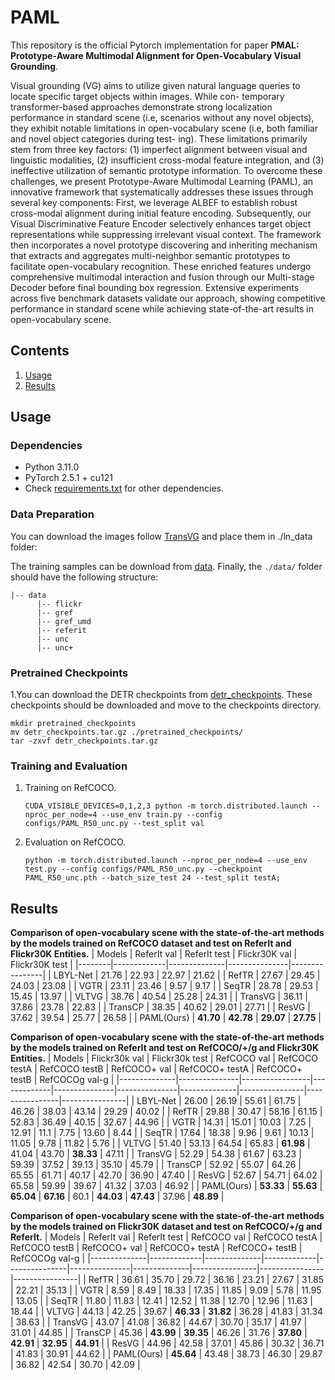 # PAML

This repository is the official Pytorch implementation for paper **PMAL: Prototype-Aware Multimodal Alignment for Open-Vocabulary Visual Grounding**.

Visual grounding (VG) aims to utilize given natural language queries to locate specific target objects within images. While con-
temporary transformer-based approaches demonstrate strong localization performance in standard scene (i.e, scenarios without any
novel objects), they exhibit notable limitations in open-vocabulary scene (i.e, both familiar and novel object categories during test-
ing). These limitations primarily stem from three key factors: (1) imperfect alignment between visual and linguistic modalities, (2)
insufficient cross-modal feature integration, and (3) ineffective utilization of semantic prototype information. To overcome these
challenges, we present Prototype-Aware Multimodal Learning (PAML), an innovative framework that systematically addresses
these issues through several key components: First, we leverage ALBEF to establish robust cross-modal alignment during initial
feature encoding. Subsequently, our Visual Discriminative Feature Encoder selectively enhances target object representations while
suppressing irrelevant visual context. The framework then incorporates a novel prototype discovering and inheriting mechanism
that extracts and aggregates multi-neighbor semantic prototypes to facilitate open-vocabulary recognition. These enriched features
undergo comprehensive multimodal interaction and fusion through our Multi-stage Decoder before final bounding box regression.
Extensive experiments across five benchmark datasets validate our approach, showing competitive performance in standard scene
while achieving state-of-the-art results in open-vocabulary scene.



## Contents

1. [Usage](#usage)
2. [Results](#results)

## Usage

### Dependencies
- Python 3.11.0
- PyTorch 2.5.1 + cu121  
- Check [requirements.txt](requirements.txt) for other dependencies.
### Data Preparation

You can download the images follow [TransVG](https://github.com/djiajunustc/TransVG/blob/main/docs/GETTING_STARTED.md) and place them in ./ln_data folder:

The training samples can be download from [data](https://drive.google.com/file/d/1fVwdDvXNbH8uuq_pHD_o5HI7yqeuz0yS/view). Finally, the `./data/` folder should have the following structure:

```
|-- data
      |-- flickr
      |-- gref
      |-- gref_umd
      |-- referit
      |-- unc
      |-- unc+
```

### Pretrained Checkpoints
1.You can download the DETR checkpoints from [detr_checkpoints](https://drive.google.com/drive/folders/1SOHPCCR6yElQmVp96LGJhfTP46RxVwzF). These checkpoints should be downloaded and move to the checkpoints directory.

```
mkdir pretrained_checkpoints
mv detr_checkpoints.tar.gz ./pretrained_checkpoints/
tar -zxvf detr_checkpoints.tar.gz
```

### Training and Evaluation

1.  Training on RefCOCO. 
    ```
    CUDA_VISIBLE_DEVICES=0,1,2,3 python -m torch.distributed.launch --nproc_per_node=4 --use_env train.py --config configs/PAML_R50_unc.py --test_split val
    ```

2.  Evaluation on RefCOCO.
    ```
    python -m torch.distributed.launch --nproc_per_node=4 --use_env test.py --config configs/PAML_R50_unc.py --checkpoint PAML_R50_unc.pth --batch_size_test 24 --test_split testA;
    ```

## Results
**Comparison of open-vocabulary scene with the state-of-the-art methods by the models trained on RefCOCO dataset and test on ReferIt and Flickr30K Entities.**
| Models | ReferIt val | ReferIt test | Flickr30K val | Flickr30K test |
|--------|-------------|--------------|---------------|----------------|
| LBYL-Net | 21.76 | 22.93 | 22.97 | 21.62 |
| RefTR | 27.67 | 29.45 | 24.03 | 23.08 |
| VGTR | 23.11 | 23.46 | 9.57 | 9.17 |
| SeqTR | 28.78 | 29.53 | 15.45 | 13.97 |
| VLTVG | 38.76 | 40.54 | 25.28 | 24.31 |
| TransVG | 36.11 | 37.86 | 23.78 | 22.83 |
| TransCP | 38.35 | 40.62 | 29.01 | 27.71 |
| ResVG | 37.62 | 39.54 | 25.77 | 26.58 |
| PAML(Ours) | **41.70** | **42.78** | **29.07** | **27.75** |

**Comparison of open-vocabulary scene with the state-of-the-art methods by the models trained on ReferIt and test on RefCOCO/+/g and Flickr30K Entities.**
| Models       | Flickr30k val | Flickr30k test | RefCOCO val | RefCOCO testA | RefCOCO testB | RefCOCO+ val | RefCOCO+ testA | RefCOCO+ testB | RefCOCOg val-g |
|--------------|---------------|-----------------|-------------|---------------|---------------|--------------|----------------|----------------|----------------|
| LBYL-Net     | 26.00         | 26.19           | 55.61       | 61.75         | 46.26         | 38.03        | 43.14          | 29.29          | 40.02          |
| RefTR        | 29.88         | 30.47           | 58.16       | 61.15         | 52.83         | 36.49        | 40.15          | 32.67          | 44.96          |
| VGTR         | 14.31         | 15.01           | 10.03       | 7.25          | 12.91         | 11.1         | 7.75           | 13.60          | 8.44           |
| SeqTR        | 17.64         | 18.38           | 9.96        | 9.61          | 10.13         | 11.05        | 9.78           | 11.82          | 5.76           |
| VLTVG        | 51.40         | 53.13           | 64.54       | 65.83         | **61.98**     | 41.04        | 43.70          | **38.33**      | 47.11          |
| TransVG      | 52.29         | 54.38           | 61.67       | 63.23         | 59.39         | 37.52        | 39.13          | 35.10          | 45.79          |
| TransCP      | 52.92         | 55.07           | 64.26       | 65.55         | 61.71         | 40.17        | 42.70          | 36.90          | 47.40          |
| ResVG        | 52.67         | 54.71           | 64.02       | 65.58         | 59.99         | 39.67        | 41.32          | 37.03          | 46.92          |
| PAML(Ours)   | **53.33**     | **55.63**       | **65.04**   | **67.16**     | 60.1          | **44.03**    | **47.43**      | 37.96          | **48.89**      |

**Comparison of open-vocabulary scene with the state-of-the-art methods by the models trained on Flickr30K dataset and test on RefCOCO/+/g and ReferIt.**
| Models       | ReferIt val | ReferIt test | RefCOCO val | RefCOCO testA | RefCOCO testB | RefCOCO+ val | RefCOCO+ testA | RefCOCO+ testB | RefCOCOg val-g |
|--------------|-------------|--------------|-------------|---------------|---------------|--------------|----------------|----------------|----------------|
| RefTR        | 36.61       | 35.70        | 29.72       | 36.16         | 23.21         | 27.67        | 31.85          | 22.21          | 35.13          |
| VGTR         | 8.59        | 8.49         | 18.33       | 17.35         | 11.85         | 9.09         | 5.78           | 11.95          | 13.05          |
| SeqTR        | 11.80       | 11.83        | 12.41       | 12.52         | 11.38         | 12.70        | 12.96          | 11.63          | 18.44          |
| VLTVG        | 44.13       | 42.25        | 39.67       | **46.33**     | **31.82**     | 36.28        | 41.83          | 31.34          | 38.63          |
| TransVG      | 43.07       | 41.08        | 36.82       | 44.67         | 30.70         | 35.17        | 41.97          | 31.01          | 44.85          |
| TransCP      | 45.36       | **43.99**    | **39.35**   | 46.26         | 31.76         | **37.80**    | **42.91**      | **32.95**      | **44.91**      |
| ResVG        | 44.96       | 42.58        | 37.01       | 45.86         | 30.32         | 36.71        | 41.83          | 30.91          | 44.62          |
| PAML(Ours)   | **45.64**   | 43.48        | 38.73       | 46.30         | 29.87         | 36.82        | 42.54          | 30.70          | 42.09          |
